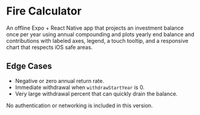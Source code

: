 # Fire Calculator

An offline Expo + React Native app that projects an investment balance once per year using annual compounding and plots yearly end balance and contributions with labeled axes, legend, a touch tooltip, and a responsive chart that respects iOS safe areas.

## Edge Cases
- Negative or zero annual return rate.
- Immediate withdrawal when `withdrawStartYear` is 0.
- Very large withdrawal percent that can quickly drain the balance.

No authentication or networking is included in this version.
